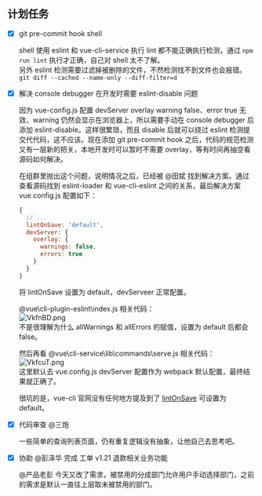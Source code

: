## 计划任务

- [x] git pre-commit hook shell

  shell 使用 eslint 和 vue-cli-service 执行 lint 都不能正确执行检测，通过 `npm run lint` 执行才正确，自己对 shell 太不了解。  
  另外 eslint 检测需要过滤掉被删除的文件，不然检测找不到文件也会报错。  
  `git diff --cached --name-only --diff-filter=d`

- [x] 解决 console debugger 在开发时需要 eslint-disable 问题

  因为 vue-config.js 配置 devServer overlay warning false、error true 无效，warning 仍然会显示在浏览器上，所以需要手动在 console debugger 后添加 eslint-disable。这样很繁琐，而且 disable 后就可以绕过 eslint 检测提交代代码，这不应该。现在添加 git pre-commit hook 之后，代码的规范检测又有一层新的把关，本地开发时可以暂时不需要 overlay，等有时间再抽空看源码如何解决。

  在组群里抛出这个问题，说明情况之后，已经被 @田斌 找到解决方案。通过查看源码找到 eslint-loader 和 vue-cli-eslint 之间的关系，最后解决方案 vue.config.js 配置如下：

  ```js
  {
    // ...
    lintOnSave: 'default',
    devServer: {
      overlay: {
        warnings: false,
        errors: true
      }
    }
  }
  ```

  将 lintOnSave 设置为 default，devServeer 正常配置。

  @vue\cli-plugin-eslint\index.js 相关代码：  
  ![VkfnBD.png](https://s2.ax1x.com/2019/05/25/VkfnBD.png)  
  不是很理解为什么 allWarnings 和 allErrors 的赋值，设置为 default 后都会 false。

  然后再看 @vue\cli-service\lib\commands\serve.js 相关代码：  
  ![VkfcuT.png](https://s2.ax1x.com/2019/05/25/VkfcuT.png)  
  这里默认去 vue.config.js devServer 配置作为 webpack 默认配置，最终结果就正确了。

  很坑的是，vue-cli 官网没有任何地方提及到了 [lintOnSave](https://cli.vuejs.org/zh/config/#lintonsave) 可设置为 default。

- [x] 代码审查 @三炮

  一些简单的查询列表页面，仍有重复逻辑没有抽象，让他自己去思考吧。

- [x] 协助 @彭泽华 完成 工单 v1.21 退款相关业务功能

  @产品老彭 今天又改了需求，被禁用的分成部门允许用户手动选择部门，之前的需求是默认一直往上层取未被禁用的部门。
